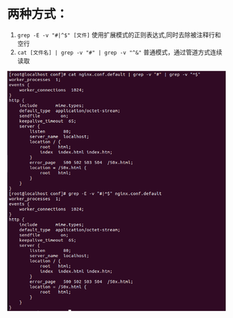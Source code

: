 # 两种方式：
1. `grep -E -v "#|^$" [文件]` 使用扩展模式的正则表达式,同时去除被注释行和空行
2. `cat [文件名] | grep -v "#" | grep -v "^&"` 普通模式，通过管道方式连续读取

![avatar](/Linux/文本处理工具/grep/去除.png)
